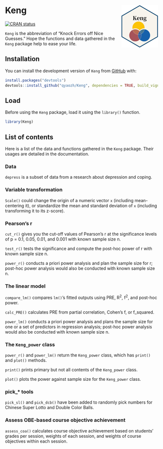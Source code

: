 
<!-- README.md is generated from README.Rmd. Please edit that file -->

# Keng <img src="man/figures/logo.png" align="right" height="139" alt="Keng" />

<!-- badges: start -->

[![CRAN
status](https://www.r-pkg.org/badges/version/Keng)](https://CRAN.R-project.org/package=Keng)
<!-- badges: end -->

`Keng` is the abbreviation of “Knock Errors off Nice Guesses.” Hope the
functions and data gathered in the `Keng` package help to ease your
life.

## Installation

You can install the development version of `Keng` from
[GitHub](https://github.com/) with:

``` r
install.packages("devtools")
devtools::install_github("qyaozh/Keng", dependencies = TRUE, build_vignettes = TRUE)
```

## Load

Before using the `Keng` package, load it using the `library()` function.

``` r
library(Keng)
```

## List of contents

Here is a list of the data and functions gathered in the `Keng` package.
Their usages are detailed in the documentation.

### Data

`depress` is a subset of data from a research about depression and
coping.

### Variable transformation

`Scale()` could change the origin of a numeric vector `x` (including
mean-centering it), or standardize the mean and standard deviation of
`x` (including transforming it to its z-score).

### Pearson’s r

`cut_r()` gives you the cut-off values of Pearson’s r at the
significance levels of p = 0.1, 0.05, 0.01, and 0.001 with known sample
size n.

`test_r()` tests the significance and compute the post-hoc power of r
with known sample size n.

`power_r()` conducts a priori power analysis and plan the sample size
for r; post-hoc power analysis would also be conducted with known sample
size n. 

### The linear model

`compare_lm()` compares `lm()`’s fitted outputs using PRE,
R<sup>2</sup>, f<sup>2</sup>, and post-hoc power.

`calc_PRE()` calculates PRE from partial correlation, Cohen’s f, or
f_squared.

`power_lm()` conducts a priori power analysis and plans the sample size
for one or a set of predictors in regression analysis; post-hoc power
analysis would also be conducted with known sample size n.

### The `Keng_power` class

`power_r()` and `power_lm()` return the `Keng_power` class, which has
`print()` and `plot()` methods.

`print()` prints primary but not all contents of the `Keng_power` class.

`plot()` plots the power against sample size for the `Keng_power` class.

### pick\_\* tools

`pick_sl()` and `pick_dcb()` have been added to randomly pick numbers
for Chinese Super Lotto and Double Color Balls.

### Assess OBE-based course objective achievement

`assess_coa()` calculates course objective achievement based on
students’ grades per session, weights of each session, and weights of
course objectives within each session.
